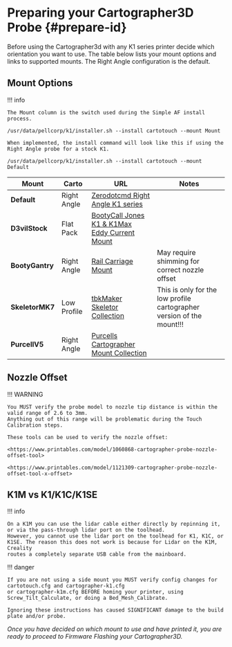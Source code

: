 # Preparing your Cartographer3D Probe {#prepare-id}

Before using the Cartographer3d with any K1 series printer decide which orientation you want to use. The table below lists your mount options and links to supported mounts. The Right Angle configuration is the default.

## Mount Options

!!! info

    The Mount column is the switch used during the Simple AF install process.
    
    /usr/data/pellcorp/k1/installer.sh --install cartotouch --mount Mount 
    
    When implemented, the install command will look like this if using the Right Angle probe for a stock K1.  
    
    /usr/data/pellcorp/k1/installer.sh --install cartotouch --mount Default

| Mount           |Carto| URL                                                                                                                  |Notes|
|-----------------|-----------|----------------------------------------------------------------------------------------------------------------------|----------|
| **Default**     |Right Angle| [Zerodotcmd Right Angle K1 series](<https://www.printables.com/model/1037606-cartographer-3d-right-angle-k1-series-mount>)           ||
| **D3vilStock**  |Flat Pack  | [BootyCall Jones K1 & K1Max Eddy Current Mount](<https://www.printables.com/model/684338-k1-k1max-eddy-current-mount-cartographer>)  ||
| **BootyGantry** |Right Angle| [Rail Carriage Mount](<https://github.com/tlace17/K1-Linear-Rail-Gantry/blob/main/STLs/Probe%20Mounts/Rail%20Carriage%20Carto%20Mount.stl>) |May require shimming for correct nozzle offset|
| **SkeletorMK7** |Low Profile| [tbkMaker Skeletor Collection](<https://www.printables.com/model/833769-the-skeletor-collection-a-creality-k1k1-maxk1c-coo>)                |This is only for the low profile cartographer version of the mount!!!|
| **PurcellV5**   |Right Angle| [Purcells Cartographer Mount Collection](<https://www.printables.com/model/1071493-cartographer-probe-side-mount-options-for-creality>)     ||

## Nozzle Offset

!!! WARNING

    You MUST verify the probe model to nozzle tip distance is within the valid range of 2.6 to 3mm.  
    Anything out of this range will be problematic during the Touch Calibration steps. 
    
    These tools can be used to verify the nozzle offset:

    <https://www.printables.com/model/1060868-cartographer-probe-nozzle-offset-tool>

    <https://www.printables.com/model/1121309-cartographer-probe-nozzle-offset-tool-x-offset>

## K1M vs K1/K1C/K1SE

!!! info

    On a K1M you can use the lidar cable either directly by repinning it, or via the pass-through lidar port on the toolhead.  
    However, you cannot use the lidar port on the toolhead for K1, K1C, or K1SE. The reason this does not work is because for Lidar on the K1M, Creality 
    routes a completely separate USB cable from the mainboard. 

!!! danger

    If you are not using a side mount you MUST verify config changes for cartotouch.cfg and cartographer-k1.cfg 
    or cartographer-k1m.cfg BEFORE homing your printer, using Screw_Tilt_Calculate, or doing a Bed_Mesh_Calibrate.  

    Ignoring these instructions has caused SIGNIFICANT damage to the build plate and/or probe.

*Once you have decided on which mount to use and have printed it, you are ready to proceed to Firmware Flashing your Cartographer3D.*
